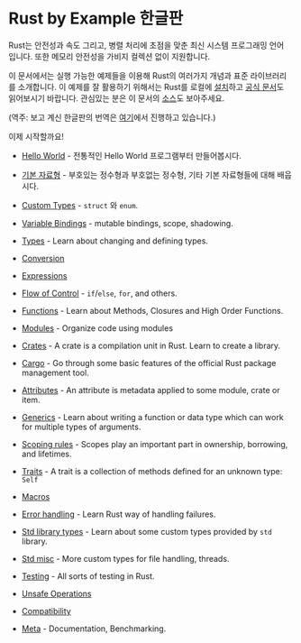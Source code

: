 # Rust by Example 한글판

Rust는 안전성과 속도 그리고, 병렬 처리에 초점을 맞춘 최신 시스템 프로그래밍 언어
입니다. 또한 메모리 안전성을 가비지 컬렉션 없이 지원합니다.

이 문서에서는 실행 가능한 예제들을 이용해 Rust의 여러가지 개념과 표준 라이브러리를 
소개합니다. 이 예제를 잘 활용하기 위해서는 Rust를 로컬에 [설치][install]하고 
[공식 문서][std]도 읽어보시기 바랍니다. 관심있는 분은 이 문서의 [소스][home]도 
보아주세요.

(역주: 보고 계신 한글판의 번역은 [여기][home-ko]에서 진행하고 있습니다.)

이제 시작할까요!

- [Hello World](hello.md) - 전통적인 Hello World 프로그램부터 만들어봅시다.

- [기본 자료형](primitives.md) - 부호있는 정수형과 부호없는 정수형, 기타 기본 자료형들에 대해 배웁시다.

- [Custom Types](custom_types.md) - `struct` 와 `enum`.

- [Variable Bindings](variable_bindings.md) - mutable bindings, scope, shadowing.

- [Types](types.md) - Learn about changing and defining types.

- [Conversion](conversion.md)

- [Expressions](expression.md)

- [Flow of Control](flow_control.md) - `if`/`else`, `for`, and others.

- [Functions](fn.md) - Learn about Methods, Closures and High Order Functions.

- [Modules](mod.md) - Organize code using modules

- [Crates](crates.md) - A crate is a compilation unit in Rust. Learn to create a library.

- [Cargo](cargo.md) - Go through some basic features of the official Rust package management tool.

- [Attributes](attribute.md) - An attribute is metadata applied to some module, crate or item.

- [Generics](generics.md) - Learn about writing a function or data type which can work for multiple types of arguments.

- [Scoping rules](scope.md) - Scopes play an important part in ownership, borrowing, and lifetimes.

- [Traits](trait.md) - A trait is a collection of methods defined for an unknown type: `Self`

- [Macros](macros.md)

- [Error handling](error.md) - Learn Rust way of handling failures.

- [Std library types](std.md) - Learn about some custom types provided by `std` library.

- [Std misc](std_misc.md) - More custom types for file handling, threads.

- [Testing](testing.md) - All sorts of testing in Rust.

- [Unsafe Operations](unsafe.md)

- [Compatibility](compatibility.md)

- [Meta](meta.md) - Documentation, Benchmarking.


[rust]: https://www.rust-lang.org/
[install]: https://www.rust-lang.org/tools/install
[std]: https://doc.rust-lang.org/std/
[home]: https://github.com/rust-lang/rust-by-example
[home-ko]: https://github.com/rust-lang-ko/rust-by-example-ko
